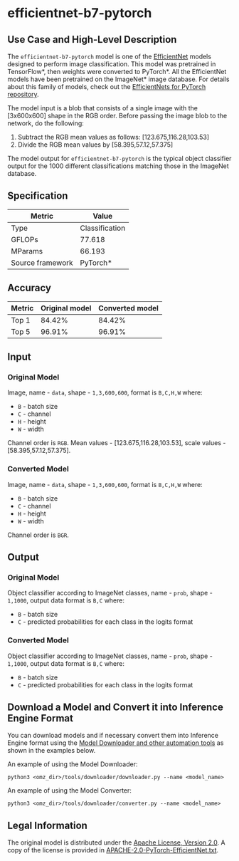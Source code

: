# efficientnet-b7-pytorch

## Use Case and High-Level Description

The `efficientnet-b7-pytorch` model is one of the [EfficientNet](https://arxiv.org/abs/1905.11946)
models designed to perform image classification. This model was pretrained in TensorFlow\*, then weights were converted to PyTorch\*. All the EfficientNet models have been pretrained on the ImageNet\* image database. For details about this family of models, check out the [EfficientNets for PyTorch repository](https://github.com/rwightman/gen-efficientnet-pytorch).

The model input is a blob that consists of a single image with the [3x600x600] shape in the RGB
order. Before passing the image blob to the network, do the following:
1. Subtract the RGB mean values as follows: [123.675,116.28,103.53]
2. Divide the RGB mean values by  [58.395,57.12,57.375]

The model output for `efficientnet-b7-pytorch` is the typical object classifier output for
the 1000 different classifications matching those in the ImageNet database.

## Specification

| Metric            | Value         |
|-------------------|---------------|
| Type              | Classification|
| GFLOPs            | 77.618        |
| MParams           | 66.193        |
| Source framework  | PyTorch\*     |

## Accuracy

| Metric | Original model | Converted model |
| ------ | -------------- | --------------- |
| Top 1  | 84.42%         | 84.42%          |
| Top 5  | 96.91%         | 96.91%          |

## Input

### Original Model

Image, name - `data`,  shape - `1,3,600,600`, format is `B,C,H,W` where:

- `B` - batch size
- `C` - channel
- `H` - height
- `W` - width

Channel order is `RGB`.
Mean values - [123.675,116.28,103.53], scale values - [58.395,57.12,57.375].

### Converted Model

Image, name - `data`,  shape - `1,3,600,600`, format is `B,C,H,W` where:

- `B` - batch size
- `C` - channel
- `H` - height
- `W` - width

Channel order is `BGR`.

## Output

### Original Model

Object classifier according to ImageNet classes, name - `prob`,  shape - `1,1000`, output data format is `B,C` where:

- `B` - batch size
- `C` - predicted probabilities for each class in the logits format

### Converted Model

Object classifier according to ImageNet classes, name - `prob`,  shape - `1,1000`, output data format is `B,C` where:

- `B` - batch size
- `C` - predicted probabilities for each class in the logits format

## Download a Model and Convert it into Inference Engine Format

You can download models and if necessary convert them into Inference Engine format using the [Model Downloader and other automation tools](../../../tools/downloader/README.md) as shown in the examples below.

An example of using the Model Downloader:
```
python3 <omz_dir>/tools/downloader/downloader.py --name <model_name>
```

An example of using the Model Converter:
```
python3 <omz_dir>/tools/downloader/converter.py --name <model_name>
```

## Legal Information

The original model is distributed under the
[Apache License, Version 2.0](https://raw.githubusercontent.com/rwightman/gen-efficientnet-pytorch/5e91628ed98250989a7ddd20abfe27385e0493c1/LICENSE).
A copy of the license is provided in [APACHE-2.0-PyTorch-EfficientNet.txt](../licenses/APACHE-2.0-PyTorch-EfficientNet.txt).
